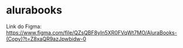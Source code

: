 # alurabooks
 
Link do Figma:
https://www.figma.com/file/QZsQBF8yIn5XR0FVqWt7MO/AluraBooks-(Copy)?t=Z8xaQR9azJpwbidw-0
